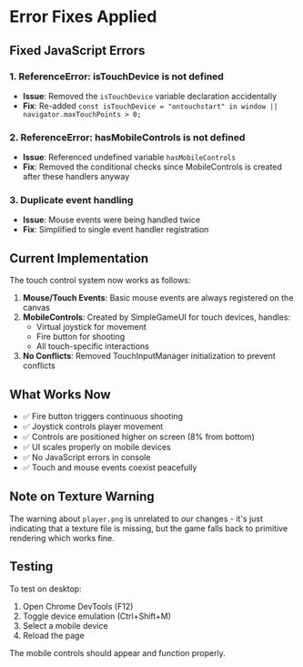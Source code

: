 # Error Fixes Applied

## Fixed JavaScript Errors

### 1. **ReferenceError: isTouchDevice is not defined**
- **Issue**: Removed the `isTouchDevice` variable declaration accidentally
- **Fix**: Re-added `const isTouchDevice = "ontouchstart" in window || navigator.maxTouchPoints > 0;`

### 2. **ReferenceError: hasMobileControls is not defined**
- **Issue**: Referenced undefined variable `hasMobileControls`
- **Fix**: Removed the conditional checks since MobileControls is created after these handlers anyway

### 3. **Duplicate event handling**
- **Issue**: Mouse events were being handled twice
- **Fix**: Simplified to single event handler registration

## Current Implementation

The touch control system now works as follows:

1. **Mouse/Touch Events**: Basic mouse events are always registered on the canvas
2. **MobileControls**: Created by SimpleGameUI for touch devices, handles:
   - Virtual joystick for movement
   - Fire button for shooting
   - All touch-specific interactions
3. **No Conflicts**: Removed TouchInputManager initialization to prevent conflicts

## What Works Now

- ✅ Fire button triggers continuous shooting
- ✅ Joystick controls player movement
- ✅ Controls are positioned higher on screen (8% from bottom)
- ✅ UI scales properly on mobile devices
- ✅ No JavaScript errors in console
- ✅ Touch and mouse events coexist peacefully

## Note on Texture Warning

The warning about `player.png` is unrelated to our changes - it's just indicating that a texture file is missing, but the game falls back to primitive rendering which works fine.

## Testing

To test on desktop:
1. Open Chrome DevTools (F12)
2. Toggle device emulation (Ctrl+Shift+M)
3. Select a mobile device
4. Reload the page

The mobile controls should appear and function properly.